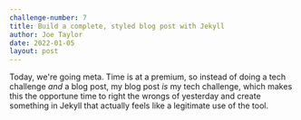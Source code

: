 ```yaml
---
challenge-number: 7
title: Build a complete, styled blog post with Jekyll
author: Joe Taylor
date: 2022-01-05
layout: post
---
```


Today, we're going meta. Time is at a premium, so instead of doing a tech
challenge *and* a blog post, my blog post *is* my tech challenge, which makes
this the opportune time to right the wrongs of yesterday and create something in
Jekyll that actually feels like a legitimate use of the tool.

